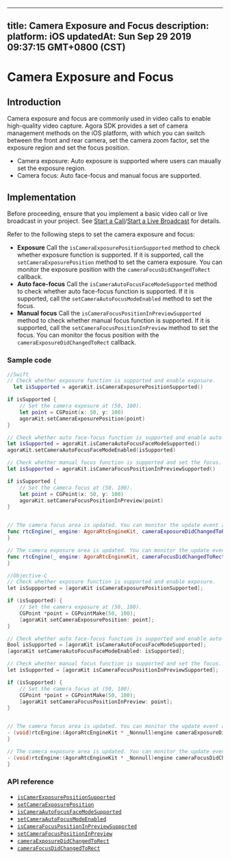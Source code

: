 
---
title: Camera Exposure and Focus
description: 
platform: iOS
updatedAt: Sun Sep 29 2019 09:37:15 GMT+0800 (CST)
---
# Camera Exposure and Focus
## Introduction

Camera exposure and focus are commonly used in video calls to enable high-quality video capture. Agora SDK provides a set of camera management methods on the iOS platform, with which you can switch between the front and rear camera, set the camera zoom factor, set the exposure region and set the focus position.

- Camera exposure: Auto exposure is supported where users can maually set the exposure region.
- Camera focus: Auto face-focus and manual focus are supported.

## Implementation

Before proceeding, ensure that you implement a basic video call or live broadcast in your project. See [Start a Call](../../en/Interactive%20Broadcast/start_call_ios.md)/[Start a Live Broadcast](../../en/Interactive%20Broadcast/start_live_ios.md) for details.

Refer to the following steps to set the camera exposure and focus:

- **Exposure**
Call the `isCameraExposurePositionSupported` method to check whether exposure function is supported. If it is supported, call the `setCameraExposurePosition` method to set the camera exposure.
You can monitor the exposure position with the `cameraFocusDidChangedToRect` callback.
- **Auto face-focus**
Call the `isCameraAutoFocusFaceModeSupported` method to check whether auto face-focus function is supported. If it is supported, call the `setCameraAutoFocusModeEnabled` method to set the focus.
- **Manual focus**
Call the `isCameraFocusPositionInPreviewSupported` method to check whether manual focus function is supported. If it is supported, call the `setCameraFocusPositionInPreview` method to set the focus.
You can monitor the focus position with the `cameraExposureDidChangedToRect` callback.

### Sample code

```swift
//Swift
// Check whether exposure function is supported and enable exposure.
  let isSupported = agoraKit.isCameraExposurePositionSupported()

if isSupported {
    // Set the camera exposure at (50, 100).
    let point = CGPoint(x: 50, y: 100)
    agoraKit.setCameraExposurePosition(point)
}

// Check whether auto face-focus function is supported and enable auto-face focus.
let isSupported = agoraKit.isCameraAutoFocusFaceModeSupported()
agoraKit.setCameraAutoFocusFaceModeEnabled(isSupported)

// Check whether manual focus function is supported and set the focus.
let isSupported = agoraKit.isCameraFocusPositionInPreviewSupported()

if isSupported {
    // Set the camera focus at (50, 100).
    let point = CGPoint(x: 50, y: 100)
    agoraKit.setCameraFocusPositionInPreview(point)
}


// The camera focus area is updated. You can monitor the update event and implement corresponding logic.
func rtcEngine(_ engine: AgoraRtcEngineKit, cameraExposureDidChangedToRect: CGRect) {
}

// The camera exposure area is updated. You can monitor the update event the implement corresponding logic.
func rtcEngine(_ engine: AgoraRtcEngineKit, cameraFocusDidChangedToRect: CGRect) {
}
```

```objective-c
//Objective-C
// Check whether exposure function is supported and enable exposure.
let isSuppported = [agoraKit isCameraExposurePositionSupported];

if (isSupported) {
    // Set the camera exposure at (50, 100).
    CGPoint *point = CGPointMake(50, 100);
    [agoraKit setCameraExposurePosition: point];
}

// Check whether auto face-focus function is supported and enable auto-face focus.
Bool isSupported = [agoraKit isCameraAutoFocusFaceModeSupported];
[agoraKit setCameraAutoFocusFaceModeEnabled: isSupported];

// Check whether manual focus function is supported and set the focus.
let isSupported = [agoraKit isCameraFocusPositionInPreviewSupported];

if (isSupported) {
    // Set the camera focus at (50, 100).
    CGPoint *point = CGPointMake(50, 100);
    [agoraKit setCameraFocusPositionInPreview: point];
}


// The camera focus area is updated. You can monitor the update event and implement corresponding logic.
- (void)rtcEngine:(AgoraRtcEngineKit * _Nonnull)engine cameraExposureDidChangedToRect:(CGRect)rect {
}

// The camera exposure area is updated. You can monitor the update event the implement corresponding logic.
- (void)rtcEngine:(AgoraRtcEngineKit * _Nonnull)engine cameraFocusDidChangedToRect:(CGRect)rect {
}
```

### API reference

- [`isCamerExposurePositionSupported`](https://docs.agora.io/en/Interactive%20Broadcast/API%20Reference/oc/Classes/AgoraRtcEngineKit.html#//api/name/isCameraExposurePositionSupported)
- [`setCameraExposurePosition`](https://docs.agora.io/en/Interactive%20Broadcast/API%20Reference/oc/Classes/AgoraRtcEngineKit.html#//api/name/setCameraExposurePosition:)
- [`isCameraAutoFocusFaceModeSupported`](https://docs.agora.io/en/Interactive%20Broadcast/API%20Reference/oc/Classes/AgoraRtcEngineKit.html#//api/name/isCameraAutoFocusFaceModeSupported)
- [`setCameraAutoFocusModeEnabled`](https://docs.agora.io/en/Interactive%20Broadcast/API%20Reference/oc/Classes/AgoraRtcEngineKit.html#//api/name/setCameraAutoFocusFaceModeEnabled:)
- [`isCameraFocusPositionInPreviewSupported`](https://docs.agora.io/en/Interactive%20Broadcast/API%20Reference/oc/Classes/AgoraRtcEngineKit.html#//api/name/isCameraFocusPositionInPreviewSupported)
- [`setCameraFocusPositionInPreview`](https://docs.agora.io/en/Interactive%20Broadcast/API%20Reference/oc/Classes/AgoraRtcEngineKit.html#//api/name/setCameraFocusPositionInPreview:)
- [`cameraExposureDidChangedToRect`](https://docs.agora.io/en/Interactive%20Broadcast/API%20Reference/oc/Protocols/AgoraRtcEngineDelegate.html#//api/name/rtcEngine:cameraExposureDidChangedToRect:)
- [`cameraFocusDidChangedToRect`](https://docs.agora.io/en/Interactive%20Broadcast/API%20Reference/oc/Protocols/AgoraRtcEngineDelegate.html#//api/name/rtcEngine:cameraFocusDidChangedToRect:)
